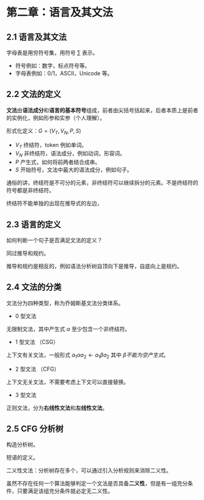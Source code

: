 # 第二章：语言及其文法

## 2.1 语言及其文法

字母表是用穷符号集，用符号 $\sum$ 表示。

* 符号例如：数字，标点符号等。
* 字母表例如：0/1，ASCII，Unicode 等。

## 2.2 文法的定义

**文法**由**语法成分**和**语言的基本符号**组成，前者由尖括号括起来，后者本质上是前者的实例化，例如形参和实参（个人理解）。

形式化定义：$G = (V_T,V_N,P,S)$

* $V_T$ 终结符，token 例如单词。
* $V_N$ 非终结符，语法成分，例如动词，形容词。
* $P$ 产生式，如何将前两者结合成串。
* $S$ 开始符号，文法中最大的语法成分，例如句子。

通俗的讲，终结符是不可分的元素，非终结符可以继续拆分的元素。不是终结符的符号都是非终结符。

终结符不能单独的出现在推导式的左边，
## 2.3 语言的定义

如何判断一个句子是否满足文法的定义？

同过推导和规约。

推导和规约是相反的，例如语法分析树自顶向下是推导，自底向上是规约。

## 2.4 文法的分类

文法分为四种类型，称为乔姆斯基文法分类体系。

* 0 型文法

无限制文法，其中产生式 $\alpha$ 至少包含一个非终结符。

* 1 型文法 （CSG）

上下文有关文法，一般形式 $a_1\alpha a_2 \leftarrow a_1\beta a_2$ 其中 $\beta 不能为空产生式。$

* 2 型文法 （CFG）

上下文无关文法，不需要考虑上下文可以直接替换。

* 3 型文法

正则文法，分为**右线性文法**和**左线性文法**。
 
## 2.5 CFG 分析树

构造分析树。

短语的定义。

二义性文法：分析树存在多个，可以通过引入分析规则来消除二义性。

虽然不存在任何一个算法能够判定一个文法是否具备**二义性**，但是有一组充分条件，只要满足该组充分条件就必定无二义性。